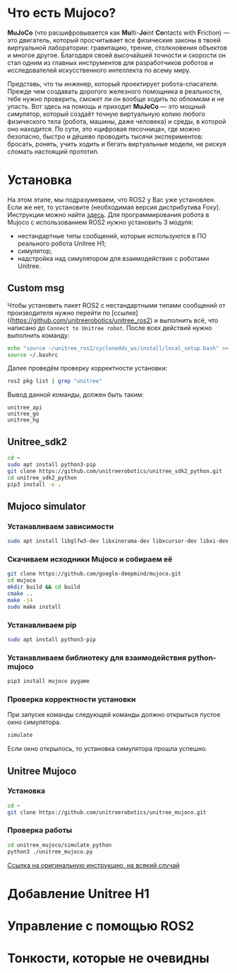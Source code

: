 # Что есть Mujoco?
**MuJoCo** (что расшифровывается как **Mu**lti-**Jo**int **Co**ntacts with **F**riction) — это двигатель, который просчитывает все физические законы в твоей виртуальной лаборатории: гравитацию, трение, столкновения объектов и многое другое. Благодаря своей высочайшей точности и скорости он стал одним из главных инструментов для разработчиков роботов и исследователей искусственного интеллекта по всему миру.

Представь, что ты инженер, который проектирует робота-спасателя. Прежде чем создавать дорогого железного помощника в реальности, тебе нужно проверить, сможет ли он вообще ходить по обломкам и не упасть. Вот здесь на помощь и приходит **MuJoCo** — это мощный симулятор, который создаёт точную виртуальную копию любого физического тела (робота, машины, даже человека) и среды, в которой оно находится. По сути, это «цифровая песочница», где можно безопасно, быстро и дёшево проводить тысячи экспериментов: бросать, ронять, учить ходить и бегать виртуальные модели, не рискуя сломать настоящий прототип.

# Установка
На этом этапе, мы подразумеваем, что ROS2 у Вас уже установлен. Если же нет, то установите (необходимая версия дистрибутива Foxy). Инструкции можно найти [здесь](https://docs.ros.org/en/foxy/Installation.html).
Для программирования робота в Mujoco с использованием ROS2 нужно установить 3 модуля:
- нестандартные типы сообщений, которые используются в ПО реального робота Unitree H1;
- симулятор;
- надстройка над симулятором для взаимодействия с роботами Unitree.
## Custom msg
Чтобы установить пакет ROS2 с нестандартными типами сообщений от производителя нужно перейти по [ссылке]((https://github.com/unitreerobotics/unitree_ros2) и  выполнить всё, что написано до `Connect to Unitree robot`. После всех действий нужно выполнить команду:
```bash
echo "source ~/unitree_ros2/cyclonedds_ws/install/local_setup.bash" >> ~/.bashrc
source ~/.bashrc
```
Далее проведём проверку корректности установки:
```bash
ros2 pkg list | grep "unitree"
```
Вывод данной команды, должен быть таким:
```text 
unitree_api
unitree_go
unitree_hg
```

## Unitree_sdk2
```bash
cd ~
sudo apt install python3-pip
git clone https://github.com/unitreerobotics/unitree_sdk2_python.git
cd unitree_sdk2_python
pip3 install -e .
```

## Mujoco simulator

### Устанавливаем зависимости
```bash
sudo apt install libglfw3-dev libxinerama-dev libxcursor-dev libxi-dev
```
### Скачиваем исходники Mujoco и собираем её
```bash
git clone https://github.com/google-deepmind/mujoco.git
cd mujoco
mkdir build && cd build
cmake ..
make -j4
sudo make install
```
### Устанавливаем pip
```bash
sudo apt install python3-pip
```
### Устанавливаем библиотеку для взаимодействия python-mujoco
```bash
pip3 install mujoco pygame
```
### Проверка корректности установки
При запуске команды следующей команды должно открыться пустое окно симулятора.
```bash
simulate
```
Если окно открылось, то установка симулятора прошла успешно.

## Unitree Mujoco
### Установка 
```bash
cd ~
git clone https://github.com/unitreerobotics/unitree_mujoco.git
```
### Проверка работы
```bash
cd unitree_mujoco/simulate_python
python3 ./unitree_mujoco.py
```

[Ссылка на оригинальную инструкцию, на всякий случай](https://github.com/unitreerobotics/unitree_mujoco)
# Добавление Unitree H1

# Управление с помощью ROS2

# Тонкости, которые не очевидны
